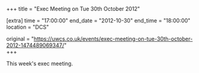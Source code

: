 +++
title = "Exec Meeting on Tue 30th October 2012"

[extra]
time = "17:00:00"
end_date = "2012-10-30"
end_time = "18:00:00"
location = "DCS"

original = "https://uwcs.co.uk/events/exec-meeting-on-tue-30th-october-2012-1474489069347/"    
+++

This week's exec meeting.

